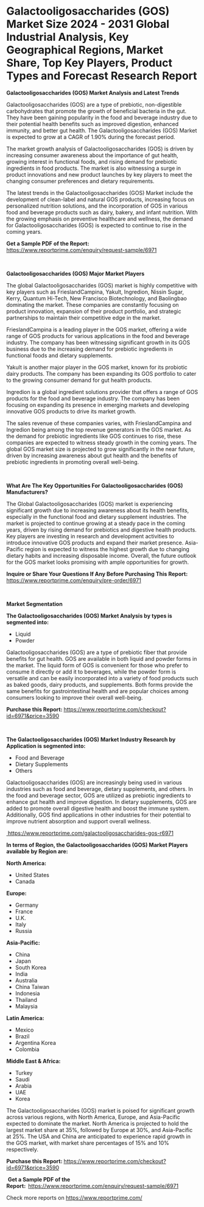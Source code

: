 <p><h1>Galactooligosaccharides (GOS) Market Size 2024 - 2031 Global Industrial Analysis, Key Geographical Regions, Market Share, Top Key Players, Product Types and Forecast Research Report</h1></p><p><strong>Galactooligosaccharides (GOS) Market Analysis and Latest Trends</strong></p>
<p><p>Galactooligosaccharides (GOS) are a type of prebiotic, non-digestible carbohydrates that promote the growth of beneficial bacteria in the gut. They have been gaining popularity in the food and beverage industry due to their potential health benefits such as improved digestion, enhanced immunity, and better gut health. The Galactooligosaccharides (GOS) Market is expected to grow at a CAGR of 1.90% during the forecast period.</p><p>The market growth analysis of Galactooligosaccharides (GOS) is driven by increasing consumer awareness about the importance of gut health, growing interest in functional foods, and rising demand for prebiotic ingredients in food products. The market is also witnessing a surge in product innovations and new product launches by key players to meet the changing consumer preferences and dietary requirements.</p><p>The latest trends in the Galactooligosaccharides (GOS) Market include the development of clean-label and natural GOS products, increasing focus on personalized nutrition solutions, and the incorporation of GOS in various food and beverage products such as dairy, bakery, and infant nutrition. With the growing emphasis on preventive healthcare and wellness, the demand for Galactooligosaccharides (GOS) is expected to continue to rise in the coming years.</p></p>
<p><strong>Get a Sample PDF of the Report:&nbsp;</strong> <a href="https://www.reportprime.com/enquiry/request-sample/6971">https://www.reportprime.com/enquiry/request-sample/6971</a></p>
<p>&nbsp;</p>
<p><strong>Galactooligosaccharides (GOS) Major Market Players</strong></p>
<p><p>The global Galactooligosaccharides (GOS) market is highly competitive with key players such as FrieslandCampina, Yakult, Ingredion, Nissin Sugar, Kerry, Quantum Hi-Tech, New Francisco Biotechnology, and Baolingbao dominating the market. These companies are constantly focusing on product innovation, expansion of their product portfolio, and strategic partnerships to maintain their competitive edge in the market.</p><p>FrieslandCampina is a leading player in the GOS market, offering a wide range of GOS products for various applications in the food and beverage industry. The company has been witnessing significant growth in its GOS business due to the increasing demand for prebiotic ingredients in functional foods and dietary supplements.</p><p>Yakult is another major player in the GOS market, known for its probiotic dairy products. The company has been expanding its GOS portfolio to cater to the growing consumer demand for gut health products.</p><p>Ingredion is a global ingredient solutions provider that offers a range of GOS products for the food and beverage industry. The company has been focusing on expanding its presence in emerging markets and developing innovative GOS products to drive its market growth.</p><p>The sales revenue of these companies varies, with FrieslandCampina and Ingredion being among the top revenue generators in the GOS market. As the demand for prebiotic ingredients like GOS continues to rise, these companies are expected to witness steady growth in the coming years. The global GOS market size is projected to grow significantly in the near future, driven by increasing awareness about gut health and the benefits of prebiotic ingredients in promoting overall well-being.</p></p>
<p>&nbsp;</p>
<p><strong>What Are The Key Opportunities For Galactooligosaccharides (GOS) Manufacturers?</strong></p>
<p><p>The Global Galactooligosaccharides (GOS) market is experiencing significant growth due to increasing awareness about its health benefits, especially in the functional food and dietary supplement industries. The market is projected to continue growing at a steady pace in the coming years, driven by rising demand for prebiotics and digestive health products. Key players are investing in research and development activities to introduce innovative GOS products and expand their market presence. Asia-Pacific region is expected to witness the highest growth due to changing dietary habits and increasing disposable income. Overall, the future outlook for the GOS market looks promising with ample opportunities for growth.</p></p>
<p><strong>Inquire or Share Your Questions If Any Before Purchasing This Report:</strong> <a href="https://www.reportprime.com/enquiry/pre-order/6971">https://www.reportprime.com/enquiry/pre-order/6971</a></p>
<p>&nbsp;</p>
<p><strong>Market Segmentation</strong></p>
<p><strong>The Galactooligosaccharides (GOS) Market Analysis by types is segmented into:</strong></p>
<p><ul><li>Liquid</li><li>Powder</li></ul></p>
<p><p>Galactooligosaccharides (GOS) are a type of prebiotic fiber that provide benefits for gut health. GOS are available in both liquid and powder forms in the market. The liquid form of GOS is convenient for those who prefer to consume it directly or add it to beverages, while the powder form is versatile and can be easily incorporated into a variety of food products such as baked goods, dairy products, and supplements. Both forms provide the same benefits for gastrointestinal health and are popular choices among consumers looking to improve their overall well-being.</p></p>
<p><strong>Purchase this Report:&nbsp;</strong><a href="https://www.reportprime.com/checkout?id=6971&price=3590">https://www.reportprime.com/checkout?id=6971&price=3590</a></p>
<p>&nbsp;</p>
<p><strong>The Galactooligosaccharides (GOS) Market Industry Research by Application is segmented into:</strong></p>
<p><ul><li>Food and Beverage</li><li>Dietary Supplements</li><li>Others</li></ul></p>
<p><p>Galactooligosaccharides (GOS) are increasingly being used in various industries such as food and beverage, dietary supplements, and others. In the food and beverage sector, GOS are utilized as prebiotic ingredients to enhance gut health and improve digestion. In dietary supplements, GOS are added to promote overall digestive health and boost the immune system. Additionally, GOS find applications in other industries for their potential to improve nutrient absorption and support overall wellness.</p></p>
<p><a href="https://www.reportprime.com/galactooligosaccharides-gos-r6971">&nbsp;https://www.reportprime.com/galactooligosaccharides-gos-r6971</a></p>
<p><strong>In terms of Region, the Galactooligosaccharides (GOS) Market Players available by Region are:</strong></p>
<p>
    <p> <strong> North America: </strong>
        <ul>
            <li>United States</li>
            <li>Canada</li>
        </ul>
        </p> 
    <p> <strong> Europe: </strong>
        <ul>
            <li>Germany</li>
            <li>France</li>
            <li>U.K.</li>
            <li>Italy</li>
            <li>Russia</li>
        </ul>
        </p> 
    <p> <strong> Asia-Pacific: </strong>
        <ul>
            <li>China</li>
            <li>Japan</li>
            <li>South Korea</li>
            <li>India</li>
            <li>Australia</li>
            <li>China Taiwan</li>
            <li>Indonesia</li>
            <li>Thailand</li>
            <li>Malaysia</li>
        </ul>
        </p> 
    <p> <strong> Latin America: </strong>
        <ul>
            <li>Mexico</li>
            <li>Brazil</li>
            <li>Argentina Korea</li>
            <li>Colombia</li>
        </ul>
        </p> 
    <p> <strong> Middle East & Africa: </strong>
        <ul>
            <li>Turkey</li>
            <li>Saudi</li>
            <li>Arabia</li>
            <li>UAE</li>
            <li>Korea</li>
        </ul>
    </p>
    </p>
<p><p>The Galactooligosaccharides (GOS) market is poised for significant growth across various regions, with North America, Europe, and Asia-Pacific expected to dominate the market. North America is projected to hold the largest market share at 35%, followed by Europe at 30%, and Asia-Pacific at 25%. The USA and China are anticipated to experience rapid growth in the GOS market, with market share percentages of 15% and 10% respectively.</p></p>
<p><strong>Purchase this Report: </strong><a href="https://www.reportprime.com/checkout?id=6971&price=3590">https://www.reportprime.com/checkout?id=6971&price=3590</a></p>
<p>&nbsp;<strong>Get a Sample PDF of the Report:&nbsp;&nbsp;</strong><a href="https://www.reportprime.com/enquiry/request-sample/6971">https://www.reportprime.com/enquiry/request-sample/6971</a></p>
<p><strong></strong></p>
<p>Check more reports on <a href="https://www.reportprime.com/">https://www.reportprime.com/</a></p>
